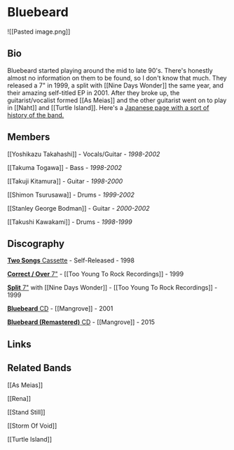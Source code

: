 # Bluebeard
 
 ![[Pasted image.png]]
 
## Bio
 
Bluebeard started playing around the mid to late 90's. There's honestly almost no information on them to be found, so I don't know that much. They released a 7" in 1999, a split with [[Nine Days Wonder]] the same year, and their amazing self-titled EP in 2001. After they broke up, the guitarist/vocalist formed [[As Meias]] and the other guitarist went on to play in [[Naht]] and [[Turtle Island]]. Here's a [Japanese page with a sort of history of the band.](http://www.sol.dti.ne.jp/~kinta-99/bluebeard.html)
 
## Members
 
[[Yoshikazu Takahashi]] - Vocals/Guitar - _1998-2002_
 
[[Takuma Togawa]] - Bass - _1998-2002_
 
[[Takuji Kitamura]] - Guitar - _1998-2000_
 
[[Shimon Tsurusawa]] - Drums - _1999-2002_
 
[[Stanley George Bodman]] - Guitar - _2000-2002_
 
[[Takushi Kawakami]] - Drums - _1998-1999_
 
## Discography
 
[**Two Songs** Cassette](https://www.discogs.com/Bluebeard-Two-Songs-Tape/release/12530959) - Self-Released - 1998
 
[**Correct / Over** 7"](https://www.discogs.com/Bluebeard-Correct-Over/release/4240164) - [[Too Young To Rock Recordings]] - 1999
 
[**Split** 7"](https://www.discogs.com/Bluebeard-2-Nine-Days-Wonder-Nine-Days-Wonder-Bluebeard/release/8255411) with [[Nine Days Wonder]] - [[Too Young To Rock Recordings]] - 1999
 
[**Bluebeard** CD](https://www.discogs.com/Bluebeard-Bluebeard/release/3147664) - [[Mangrove]] - 2001
 
[**Bluebeard (Remastered)** CD](https://www.discogs.com/Bluebeard-Bluebeard/release/7067656) - [[Mangrove]] - 2015
 
## Links
 
## Related Bands
 
[[As Meias]]
 
[[Rena]]
 
[[Stand Still]]
 
[[Storm Of Void]]
 
[[Turtle Island]]
